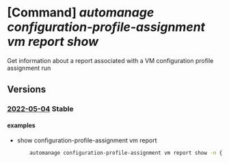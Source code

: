 # [Command] _automanage configuration-profile-assignment vm report show_

Get information about a report associated with a VM configuration profile assignment run

## Versions

### [2022-05-04](/Resources/mgmt-plane/L3N1YnNjcmlwdGlvbnMve30vcmVzb3VyY2Vncm91cHMve30vcHJvdmlkZXJzL21pY3Jvc29mdC5jb21wdXRlL3ZpcnR1YWxtYWNoaW5lcy97fS9wcm92aWRlcnMvbWljcm9zb2Z0LmF1dG9tYW5hZ2UvY29uZmlndXJhdGlvbnByb2ZpbGVhc3NpZ25tZW50cy97fS9yZXBvcnRzL3t9/2022-05-04.xml) **Stable**

<!-- mgmt-plane /subscriptions/{}/resourcegroups/{}/providers/microsoft.compute/virtualmachines/{}/providers/microsoft.automanage/configurationprofileassignments/{}/reports/{} 2022-05-04 -->

#### examples

- show configuration-profile-assignment vm report
    ```bash
        automanage configuration-profile-assignment vm report show -n {report_name} --assignment-name default -g {rg} --vm-name {vm_name}
    ```
